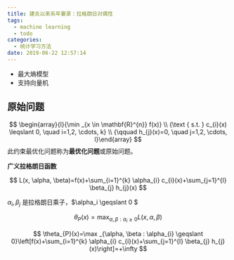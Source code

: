 ```yaml
---
title: 建炎以来系年要录：拉格朗日对偶性
tags:
  - machine learning
  - todo
categories:
  - 统计学习方法
date: 2019-06-22 12:57:14
---
```


- 最大熵模型
- 支持向量机

## 原始问题

$$
\begin{array}{l}{\min _{x \in \mathbf{R}^{n}} f(x)} \\ {\text { s.t.  } c_{i}(x) \leqslant 0, \quad i=1,2, \cdots, k} \\ {\qquad h_{j}(x)=0, \quad j=1,2, \cdots, l}\end{array}
$$
此约束最优化问题称为**最优化问题**或原始问题。


**广义拉格朗日函数**

$$
L(x, \alpha, \beta)=f(x)+\sum_{i=1}^{k} \alpha_{i} c_{i}(x)+\sum_{j=1}^{l} \beta_{j} h_{j}(x)
$$

$\alpha_i, \beta_j$ 是拉格朗日乘子，$\alpha_i \geqslant 0 $

$$
\theta_{P}(x)=\max _{\alpha, \beta : \alpha_{i} \geqslant 0} L(x, \alpha, \beta)
$$

$$
\theta_{P}(x)=\max _{\alpha, \beta : \alpha_{i} \geqslant 0}\left[f(x)+\sum_{i=1}^{k} \alpha_{i} c_{i}(x)+\sum_{j=1}^{l} \beta_{j} h_{j}(x)\right]=+\infty
$$
